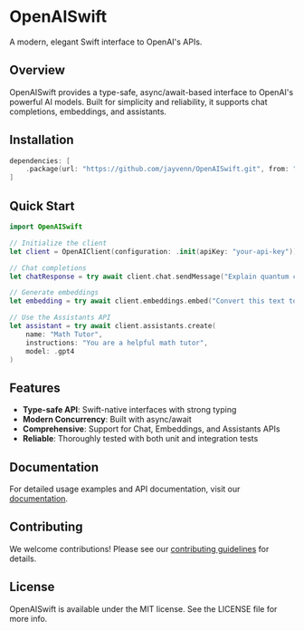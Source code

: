 # OpenAISwift

A modern, elegant Swift interface to OpenAI's APIs.

## Overview

OpenAISwift provides a type-safe, async/await-based interface to OpenAI's powerful AI models. Built for simplicity and reliability, it supports chat completions, embeddings, and assistants.

## Installation

```swift
dependencies: [
    .package(url: "https://github.com/jayvenn/OpenAISwift.git", from: "0.1.0-beta.1")
]
```

## Quick Start

```swift
import OpenAISwift

// Initialize the client
let client = OpenAIClient(configuration: .init(apiKey: "your-api-key"))

// Chat completions
let chatResponse = try await client.chat.sendMessage("Explain quantum computing in simple terms.")

// Generate embeddings
let embedding = try await client.embeddings.embed("Convert this text to a vector representation.")

// Use the Assistants API
let assistant = try await client.assistants.create(
    name: "Math Tutor",
    instructions: "You are a helpful math tutor",
    model: .gpt4
)
```

## Features

- **Type-safe API**: Swift-native interfaces with strong typing
- **Modern Concurrency**: Built with async/await
- **Comprehensive**: Support for Chat, Embeddings, and Assistants APIs
- **Reliable**: Thoroughly tested with both unit and integration tests

## Documentation

For detailed usage examples and API documentation, visit our [documentation](https://github.com/jayvenn/OpenAISwift/wiki).

## Contributing

We welcome contributions! Please see our [contributing guidelines](CONTRIBUTING.md) for details.

## License

OpenAISwift is available under the MIT license. See the LICENSE file for more info.
